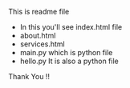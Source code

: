 This is readme file

- In this you'll see index.html file
- about.html
- services.html
- main.py which is python file
- hello.py It is also a python file

Thank You !!